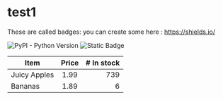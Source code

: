 
# test1

These are called badges: you can create some here : https://shields.io/

![PyPI - Python Version](https://img.shields.io/pypi/pyversions/3)
![Static Badge](https://img.shields.io/badge/Gundam-x102-blue)



| Item         | Price | # In stock |
|--------------|:-----:|-----------:|
| Juicy Apples |  1.99 |        739 |
| Bananas      |  1.89 |          6 |
